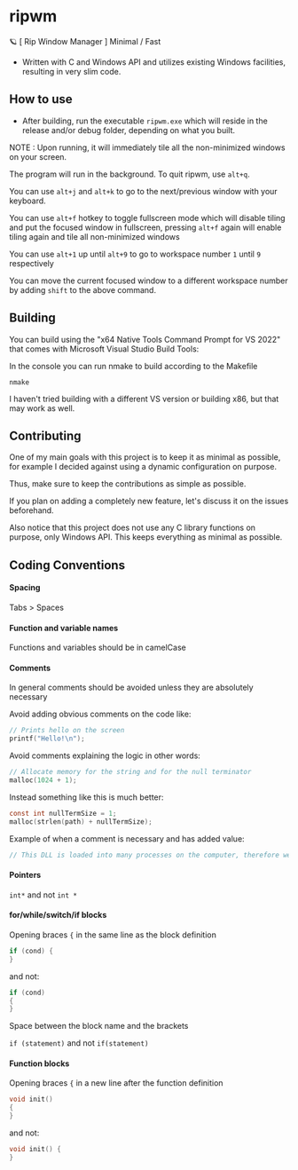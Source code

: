 # ripwm
🪐 [ Rip Window Manager ] Minimal / Fast

- Written with C and Windows API and utilizes existing Windows facilities, resulting in very slim code.

## How to use

- After building, run the executable `ripwm.exe` which will reside in the release and/or debug folder, depending on what you built.

NOTE : Upon running, it will immediately tile all the non-minimized windows on your screen.

The program will run in the background. To quit ripwm, use ```alt+q```.

You can use ```alt+j``` and ```alt+k``` to go to the next/previous window with your keyboard.

You can use ```alt+f``` hotkey to toggle fullscreen mode which will disable tiling and put the focused window in fullscreen, pressing ```alt+f``` again will enable tiling again and tile all non-minimized windows

You can use ```alt+1``` up until ```alt+9``` to go to workspace number ```1``` until ```9``` respectively

You can move the current focused window to a different workspace number by adding ```shift``` to the above command.

## Building

You can build using the "x64 Native Tools Command Prompt for VS 2022" that comes with Microsoft Visual Studio Build Tools:

In the console you can run nmake to build according to the Makefile

```nmake```

I haven't tried building with a different VS version or building x86, but that may work as well.

## Contributing

One of my main goals with this project is to keep it as minimal as possible, for example I decided against using a dynamic configuration on purpose.

Thus, make sure to keep the contributions as simple as possible.

If you plan on adding a completely new feature, let's discuss it on the issues beforehand.

Also notice that this project does not use any C library functions on purpose, only Windows API. This keeps everything as minimal as possible.

## Coding Conventions

#### Spacing

Tabs > Spaces

#### Function and variable names

Functions and variables should be in camelCase

#### Comments

In general comments should be avoided unless they are absolutely necessary

Avoid adding obvious comments on the code like:
```c
// Prints hello on the screen
printf("Hello!\n");
```

Avoid comments explaining the logic in other words:
```c
// Allocate memory for the string and for the null terminator
malloc(1024 + 1);
```

Instead something like this is much better:
```c
const int nullTermSize = 1;
malloc(strlen(path) + nullTermSize);
```

Example of when a comment is necessary and has added value:
```c
// This DLL is loaded into many processes on the computer, therefore we need to keep the logic here as simple as possible to avoid slowing down the system
```

#### Pointers

```int*``` and not ```int *```

#### for/while/switch/if blocks

Opening braces ```{``` in the same line as the block definition

```c
if (cond) {
}
```

and not:

```c
if (cond)
{
}
```

Space between the block name and the brackets

```if (statement)``` and not ```if(statement)```

#### Function blocks

Opening braces ```{``` in a new line after the function definition

```c
void init()
{
}
```

and not:

```c
void init() {
}
```
